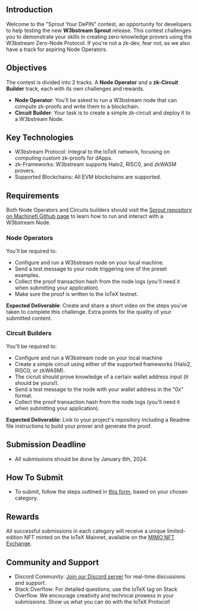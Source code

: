 ## Introduction
Welcome to the "Sprout Your DePIN" contest, an opportunity for developers to help testing the new **W3bstream Sprout** release. This contest challenges you to demonstrate your skills in creating zero-knowledge provers using the W3bstream Zero-Node Protocol. If you're not a zk-dev, fear not, as we also have a track for aspiring Node Operators. 

## Objectives
The contest is divided into 2 tracks. A **Node Operator** and a **zk-Circuit Builder** track, each with its own challenges and rewards. 
- **Node Operator**: You'll be asked to run a W3bstream node that can compute zk-proofs and write them to a blockchain. 
- **Circuit Builder**: Your task is to create a simple zk-circuit and deploy it to a W3bstream Node. 

## Key Technologies
- W3bstream Protocol: Integral to the IoTeX network, focusing on computing custom zk-proofs for dApps.
- zk-Frameworks: W3bstream supports Halo2, RISC0, and zkWASM provers.
- Supported Blockchains: All EVM blockchains are supported.

## Requirements
Both Node Operators and Circuits builders should visit the [Sprout repository on Machinefi Github page](https://github.com/machinefi/sprout) to learn how to run and interact with a W3bstream Node.

### Node Operators
You'll be required to: 
- Configure and run a W3bstream node on your local machine.
- Send a test message to your node triggering one of the preset examples.
- Collect the proof transaction hash from the node logs (you'll need it when submitting your application).
- Make sure the proof is written to the IoTeX testnet.

**Expected Deliverable**: Create and share a short video on the steps you've taken to complete this challenge. Extra points for the quality of your submitted content.

### Circuit Builders 
You'll be required to: 
- Configure and run a W3bstream node on your local machine
- Create a simple circuit using either of the supported frameworks (Halo2, RISC0, or zkWASM).
- The cicruit should prove knowledge of a certain wallet address input (it should be yours!).
- Send a test message to the node with your wallet address in the "0x" format. 
- Collect the proof transaction hash from the node logs (you'll need it when submitting your application).

**Expected Deliverable**: Link to your project's repository including a Readme file instructions to build your prover and generate the proof. 

## Submission Deadline
- All submissions should be done by January 6th, 2024. 

## How To Submit
- To submit, follow the steps outlined in [this form](https://iotx.typeform.com/sprout), based on your chosen category. 

## Rewards
All successful submissions in each category will receive a unique limited-edition NFT minted on the IoTeX Mainnet, available on the [MIMO NFT Exchange](https://nft.mimo.exchange/).

## Community and Support
- Discord Community: [Join our Discord server](https://discord.gg/AajbtmpQ) for real-time discussions and support.
- Stack Overflow: For detailed questions, use the IoTeX tag on Stack Overflow.
We encourage creativity and technical prowess in your submissions. Show us what you can do with the IoTeX Protocol!
